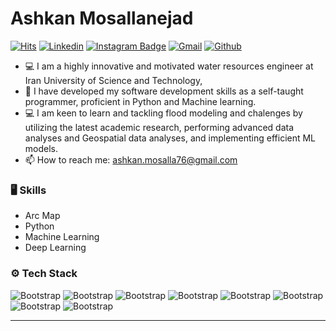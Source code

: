 # Ashkan Mosallanejad    
[![Hits](https://hits.seeyoufarm.com/api/count/incr/badge.svg?url=https%3A%2F%2Fgithub.com%2Fhejazizo%2Fhejazizo&count_bg=%2379C83D&title_bg=%23555555&icon=&icon_color=%23E7E7E7&title=Profile+Views&edge_flat=false)](https://hits.seeyoufarm.com)
[![Linkedin](https://img.shields.io/badge/-LinkedIn-blue?style=flat&logo=Linkedin&logoColor=white)](https://www.linkedin.com/in/Ashkan-Mosalla-Nejad/)
[![Instagram Badge](https://img.shields.io/badge/-Instagram-purple?logo=instagram&logoColor=white&link=https://instagram.com/ashkan_msl/)](https://www.instagram.com/ashkan_msl)
[![Gmail](https://img.shields.io/badge/-Gmail-c14438?style=flat&logo=Gmail&logoColor=white)](mailto:ashkan.mosalla76@gmail.com)
[![Github](https://img.shields.io/github/followers/hejazizo?label=Follow&style=social)](https://github.com/ashkanmosalla)

- 💻 I am a highly innovative and motivated water resources engineer at Iran University of Science and Technology,
- 🌱 I have developed my software development skills as a self-taught programmer, proficient in Python and Machine learning.
- 💻 I am keen to learn and tackling flood modeling and chalenges by utilizing the latest academic research, performing advanced data analyses and Geospatial data analyses, and implementing efficient ML models.
- 📫 How to reach me: ashkan.mosalla76@gmail.com


### 🖥 Skills
- Arc Map
- Python
- Machine Learning
- Deep Learning 
  
### ⚙️ Tech Stack

![Bootstrap](https://img.shields.io/badge/-Python-05122A?style=flat-square&logo=Python&color=353535) ![Bootstrap](https://img.shields.io/badge/-TensorFlow-05122A?style=flat-square&logo=TensorFlow&color=353535) ![Bootstrap](https://img.shields.io/badge/-Scikit%20Learn-05122A?style=flat-square&logo=Scikit-Learn&color=353535) ![Bootstrap](https://img.shields.io/badge/-PostgreSQL-05122A?style=flat-square&logo=PostgreSQL&color=353535) ![Bootstrap](https://img.shields.io/badge/-Pandas-05122A?style=flat-square&logo=Pandas&color=353535) ![Bootstrap](https://img.shields.io/badge/-Numpy-05122A?style=flat-square&logo=Numpy&color=353535) ![Bootstrap](https://img.shields.io/badge/-Matplotlib-05122A?style=flat-square&logo=Matplotlib&color=353535) ![Bootstrap](https://img.shields.io/badge/-Visual%20Studio%20Code-05122A?style=flat-square&logo=Visual-Studio-Code&color=353535)


---
